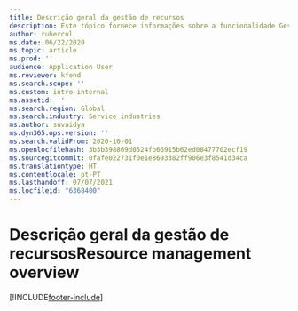 ```yaml
---
title: Descrição geral da gestão de recursos
description: Este tópico fornece informações sobre a funcionalidade Gestão de recursos no Dynamics 365 Project Operations.
author: ruhercul
ms.date: 06/22/2020
ms.topic: article
ms.prod: ''
audience: Application User
ms.reviewer: kfend
ms.search.scope: ''
ms.custom: intro-internal
ms.assetid: ''
ms.search.region: Global
ms.search.industry: Service industries
ms.author: suvaidya
ms.dyn365.ops.version: ''
ms.search.validFrom: 2020-10-01
ms.openlocfilehash: 3b3b398869d0524fb66915b62ed08477702ecf19
ms.sourcegitcommit: 0fafe022731f0e1e8693382ff906e3f8541d34ca
ms.translationtype: HT
ms.contentlocale: pt-PT
ms.lasthandoff: 07/07/2021
ms.locfileid: "6368400"
---
```

# <a name="resource-management-overview"></a><span data-ttu-id="549d3-103">Descrição geral da gestão de recursos</span><span class="sxs-lookup"><span data-stu-id="549d3-103">Resource management overview</span></span>


[!INCLUDE[footer-include](../includes/footer-banner.md)]
